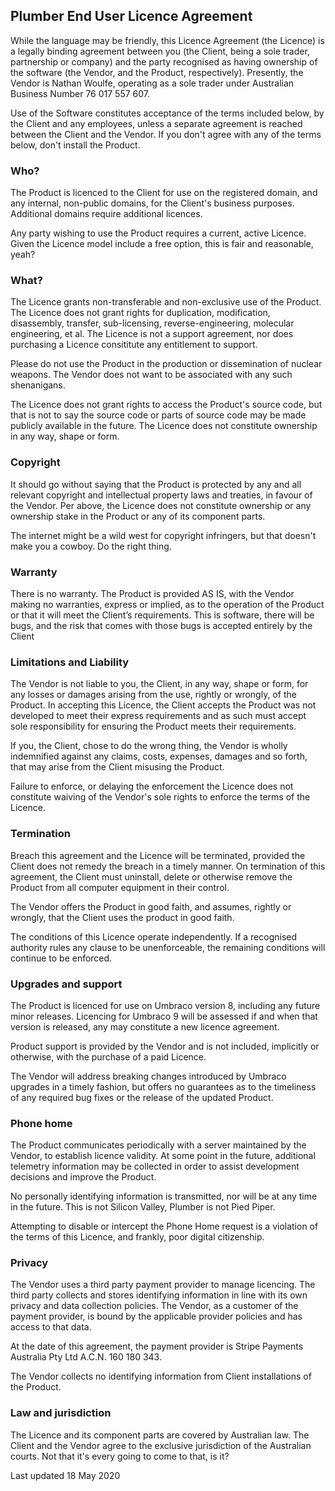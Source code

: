 ## Plumber End User Licence Agreement

While the language may be friendly, this Licence Agreement (the Licence) is a legally binding agreement between you (the Client, being a sole trader, partnership or company) and the party recognised as having ownership of the software (the Vendor, and the Product, respectively). Presently, the Vendor is Nathan Woulfe, operating as a sole trader under Australian Business Number 76 017 557 607.

Use of the Software constitutes acceptance of the terms included below, by the Client and any employees, unless a separate agreement is reached between the Client and the Vendor. If you don't agree with any of the terms below, don't install the Product.

### Who?

The Product is licenced to the Client for use on the registered domain, and any internal, non-public domains, for the Client's business purposes. Additional domains require additional licences.

Any party wishing to use the Product requires a current, active Licence. Given the Licence model include a free option, this is fair and reasonable, yeah?

### What?

The Licence grants non-transferable and non-exclusive use of the Product. The Licence does not grant rights for duplication, modification, disassembly, transfer, sub-licensing, reverse-engineering, molecular engineering, et al. The Licence is not a support agreement, nor does purchasing a Licence consititute any entitlement to support.

Please do not use the Product in the production or dissemination of nuclear weapons. The Vendor does not want to be associated with any such shenanigans.

The Licence does not grant rights to access the Product's source code, but that is not to say the source code or parts of source code may be made publicly available in the future. The Licence does not constitute ownership in any way, shape or form.

### Copyright

It should go without saying that the Product is protected by any and all relevant copyright and intellectual property laws and treaties, in favour of the Vendor. Per above, the Licence does not constitute ownership or any ownership stake in the Product or any of its component parts.

The internet might be a wild west for copyright infringers, but that doesn't make you a cowboy. Do the right thing.

### Warranty

There is no warranty. The Product is provided AS IS, with the Vendor making no warranties, express or implied, as to the operation of the Product or that it will meet the Client’s requirements. This is software, there will be bugs, and the risk that comes with those bugs is accepted entirely by the Client

### Limitations and Liability

The Vendor is not liable to you, the Client, in any way, shape or form, for any losses or damages arising from the use, rightly or wrongly, of the Product. In accepting this Licence, the Client accepts the Product was not developed to meet their express requirements and as such must accept sole responsibility for ensuring the Product meets their requirements.

If you, the Client, chose to do the wrong thing, the Vendor is wholly indemnified against any claims, costs, expenses, damages and so forth, that may arise from the Client misusing the Product.

Failure to enforce, or delaying the enforcement the Licence does not constitute waiving of the Vendor's sole rights to enforce the terms of the Licence.

### Termination

Breach this agreement and the Licence will be terminated, provided the Client does not remedy the breach in a timely manner. On termination of this agreement, the Client must uninstall, delete or otherwise remove the Product from all computer equipment in their control.

The Vendor offers the Product in good faith, and assumes, rightly or wrongly, that the Client uses the product in good faith.

The conditions of this Licence operate independently. If a recognised authority rules any clause to be unenforceable, the remaining conditions will continue to be enforced.

### Upgrades and support

The Product is licenced for use on Umbraco version 8, including any future minor releases. Licencing for Umbraco 9 will be assessed if and when that version is released, any may constitute a new licence agreement.

Product support is provided by the Vendor and is not included, implicitly or otherwise, with the purchase of a paid Licence.

The Vendor will address breaking changes introduced by Umbraco upgrades in a timely fashion, but offers no guarantees as to the timeliness of any required bug fixes or the release of the updated Product.

### Phone home

The Product communicates periodically with a server maintained by the Vendor, to establish licence validity. At some point in the future, additional telemetry information may be collected in order to assist development decisions and improve the Product.

No personally identifying information is transmitted, nor will be at any time in the future. This is not Silicon Valley, Plumber is not Pied Piper.

Attempting to disable or intercept the Phone Home request is a violation of the terms of this Licence, and frankly, poor digital citizenship.

### Privacy

The Vendor uses a third party payment provider to manage licencing. The third party collects and stores identifying information in line with its own privacy and data collection policies. The Vendor, as a customer of the payment provider, is bound by the applicable provider policies and has access to that data.

At the date of this agreement, the payment provider is Stripe Payments Australia Pty Ltd A.C.N. 160 180 343.

The Vendor collects no identifying information from Client installations of the Product.

### Law and jurisdiction

The Licence and its component parts are covered by Australian law. The Client and the Vendor agree to the exclusive jurisdiction of the Australian courts. Not that it's every going to come to that, is it?

Last updated 18 May 2020
